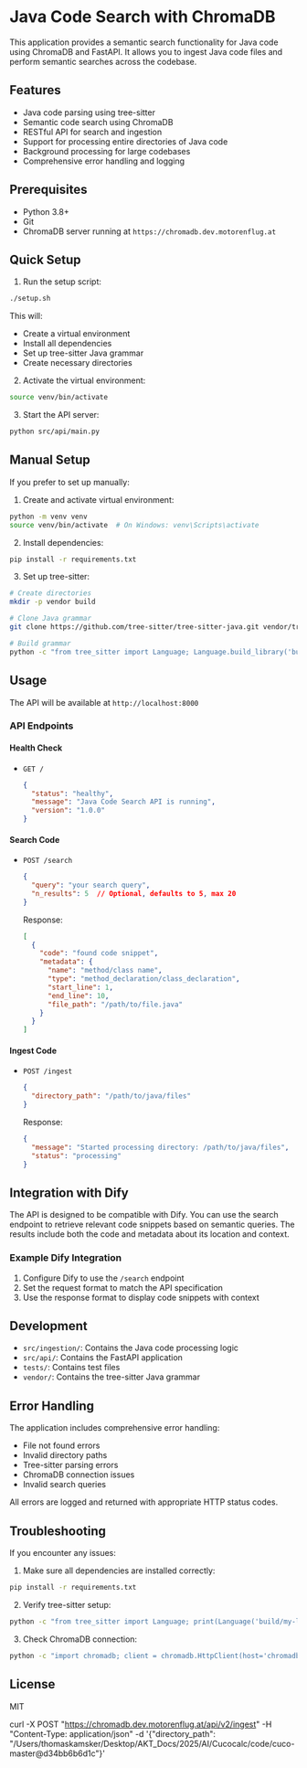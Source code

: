 # Java Code Search with ChromaDB

This application provides a semantic search functionality for Java code using ChromaDB and FastAPI. It allows you to ingest Java code files and perform semantic searches across the codebase.

## Features

- Java code parsing using tree-sitter
- Semantic code search using ChromaDB
- RESTful API for search and ingestion
- Support for processing entire directories of Java code
- Background processing for large codebases
- Comprehensive error handling and logging

## Prerequisites

- Python 3.8+
- Git
- ChromaDB server running at `https://chromadb.dev.motorenflug.at`

## Quick Setup

1. Run the setup script:
```bash
./setup.sh
```

This will:
- Create a virtual environment
- Install all dependencies
- Set up tree-sitter Java grammar
- Create necessary directories

2. Activate the virtual environment:
```bash
source venv/bin/activate
```

3. Start the API server:
```bash
python src/api/main.py
```

## Manual Setup

If you prefer to set up manually:

1. Create and activate virtual environment:
```bash
python -m venv venv
source venv/bin/activate  # On Windows: venv\Scripts\activate
```

2. Install dependencies:
```bash
pip install -r requirements.txt
```

3. Set up tree-sitter:
```bash
# Create directories
mkdir -p vendor build

# Clone Java grammar
git clone https://github.com/tree-sitter/tree-sitter-java.git vendor/tree-sitter-java

# Build grammar
python -c "from tree_sitter import Language; Language.build_library('build/my-languages.so', ['vendor/tree-sitter-java'])"
```

## Usage

The API will be available at `http://localhost:8000`

### API Endpoints

#### Health Check
- `GET /`
  ```json
  {
    "status": "healthy",
    "message": "Java Code Search API is running",
    "version": "1.0.0"
  }
  ```

#### Search Code
- `POST /search`
  ```json
  {
    "query": "your search query",
    "n_results": 5  // Optional, defaults to 5, max 20
  }
  ```
  Response:
  ```json
  [
    {
      "code": "found code snippet",
      "metadata": {
        "name": "method/class name",
        "type": "method_declaration/class_declaration",
        "start_line": 1,
        "end_line": 10,
        "file_path": "/path/to/file.java"
      }
    }
  ]
  ```

#### Ingest Code
- `POST /ingest`
  ```json
  {
    "directory_path": "/path/to/java/files"
  }
  ```
  Response:
  ```json
  {
    "message": "Started processing directory: /path/to/java/files",
    "status": "processing"
  }
  ```

## Integration with Dify

The API is designed to be compatible with Dify. You can use the search endpoint to retrieve relevant code snippets based on semantic queries. The results include both the code and metadata about its location and context.

### Example Dify Integration

1. Configure Dify to use the `/search` endpoint
2. Set the request format to match the API specification
3. Use the response format to display code snippets with context

## Development

- `src/ingestion/`: Contains the Java code processing logic
- `src/api/`: Contains the FastAPI application
- `tests/`: Contains test files
- `vendor/`: Contains the tree-sitter Java grammar

## Error Handling

The application includes comprehensive error handling:
- File not found errors
- Invalid directory paths
- Tree-sitter parsing errors
- ChromaDB connection issues
- Invalid search queries

All errors are logged and returned with appropriate HTTP status codes.

## Troubleshooting

If you encounter any issues:

1. Make sure all dependencies are installed correctly:
```bash
pip install -r requirements.txt
```

2. Verify tree-sitter setup:
```bash
python -c "from tree_sitter import Language; print(Language('build/my-languages.so', 'java'))"
```

3. Check ChromaDB connection:
```bash
python -c "import chromadb; client = chromadb.HttpClient(host='chromadb.dev.motorenflug.at', port=443, ssl=True)"
```

## License

MIT

curl -X POST "https://chromadb.dev.motorenflug.at/api/v2/ingest" -H "Content-Type: application/json"   -d '{"directory_path": "/Users/thomaskamsker/Desktop/AKT_Docs/2025/AI/Cucocalc/code/cuco-master@d34bb6b6d1c"}'